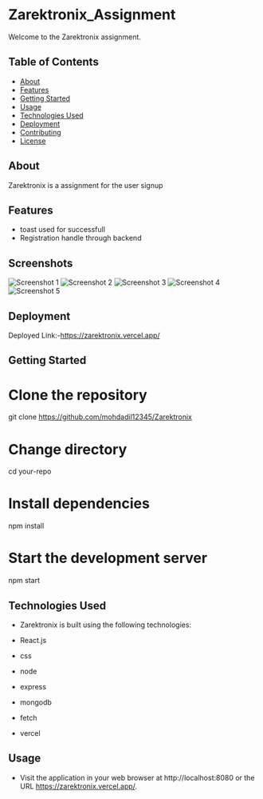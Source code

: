 # Zarektronix_Assignment

Welcome to the Zarektronix  assignment. 

## Table of Contents

- [About](#about)
- [Features](#features)
- [Getting Started](#getting-started)
- [Usage](#usage)
- [Technologies Used](#technologies-used)
- [Deployment](#deployment)
- [Contributing](#contributing)
- [License](#license)

## About

Zarektronix is a assignment for the user signup

## Features

- toast used for successfull
- Registration handle through backend


## Screenshots

![Screenshot 1](zarektronix/src/assets/pic1.png)
![Screenshot 2](./zarefrontend/src/assets/pic-2.png)
![Screenshot 3](./zarefrontend/src/assets/pic-1.png)
![Screenshot 4](./zarefrontend/src/assets/pic-6.png)
![Screenshot 5](./zarefrontend/src/assets/pic-4.png)



## Deployment

Deployed Link:-https://zarektronix.vercel.app/

## Getting Started

# Clone the repository

git clone https://github.com/mohdadil12345/Zarektronix

# Change directory

cd your-repo

# Install dependencies

npm install

# Start the development server

npm start

## Technologies Used

- Zarektronix   is built using the following technologies:

- React.js
- css
- node
- express
- mongodb
- fetch
- vercel

## Usage

- Visit the application in your web browser at http://localhost:8080 or the URL https://zarektronix.vercel.app/.
